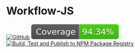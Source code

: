 # Workflow-JS

[![GitHub](https://img.shields.io/github/license/vhidvz/workflow-js?style=flat)](https://vhidvz.github.io/workflow-js/)
[![Coverage](https://raw.githubusercontent.com/vhidvz/workflow-js/master/coverage-badge.svg)](https://htmlpreview.github.io/?https://github.com/vhidvz/workflow-js/blob/main/docs/coverage/lcov-report/index.html)
[![Build, Test and Publish to NPM Package Registry](https://github.com/vhidvz/workflow-js/actions/workflows/npm-ci.yml/badge.svg)](https://github.com/vhidvz/workflow-js/actions/workflows/npm-ci.yml)
